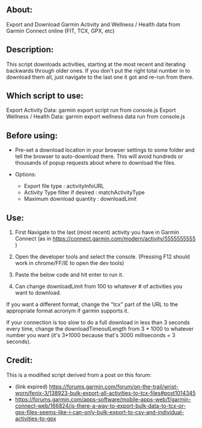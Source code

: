 About:
----------
Export and Download Garmin Activity and Wellness / Health data from Garmin Connect online (FIT, TCX, GPX, etc)


Description:
-----------
This script downloads activities, starting at the most recent and iterating backwards
through older ones. If you don't put the right total number in to download them all,
just navigate to the last one it got and re-run from there.

Which script to use:
-----------
Export Activity Data: garmin export script run from console.js
Export Wellness / Health Data: garmin export wellness data run from console.js

Before using:
------------
* Pre-set a download location in your browser settings to
some folder and tell the browser to auto-download there. This will
avoid hundreds or thousands of popup requests about where to download the files.

* Options:
  * Export file type : activityInfoURL
  * Activity Type filter if desired : matchActivityType
  * Maximum download quantity : downloadLimit

Use:
---
1. First Navigate to the last (most recent) activity you have in Garmin
Connect (as in https://connect.garmin.com/modern/activity/5555555555
)

2. Open the developer tools and select the console.
  (Pressing F12 should work in chrome/FF/IE to open the dev tools)

3. Paste the below code and hit enter to run it.

4. Can change downloadLimit from 100 to whatever # of activities you want to
download.


If you want a different format, change the "tcx" part of the URL to
the appropriate format acronym if garmin supports it.

If your connection is too slow to do a full download in less than 3
seconds every time, change the downloadTimeoutLength from 3 * 1000 to
whatever number you want (it's 3*1000 because that's 3000 milliseconds
= 3 seconds).


Credit:
-------

This is a modified script derived from a post on this forum:

* (link expired) https://forums.garmin.com/forum/on-the-trail/wrist-worn/fenix-3/138923-bulk-export-all-activities-to-tcx-files#post1014345
* https://forums.garmin.com/apps-software/mobile-apps-web/f/garmin-connect-web/166824/is-there-a-way-to-export-bulk-data-to-tcx-or-gpx-files-seems-like-i-can-only-bulk-export-to-csv-and-individual-activities-to-gpx
